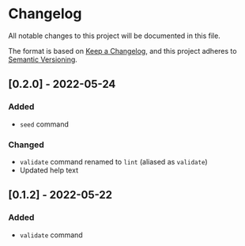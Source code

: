 # Changelog
All notable changes to this project will be documented in this file.

The format is based on [Keep a Changelog](https://keepachangelog.com/en/1.0.0/),
and this project adheres to [Semantic Versioning](https://semver.org/spec/v2.0.0.html).

## [0.2.0] - 2022-05-24
### Added

- `seed` command

### Changed
- `validate` command renamed to `lint` (aliased as `validate`)
- Updated help text

## [0.1.2] - 2022-05-22
### Added

- `validate` command
